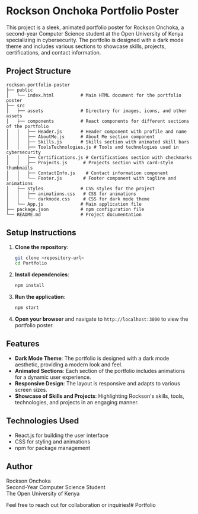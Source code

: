 # Rockson Onchoka Portfolio Poster

This project is a sleek, animated portfolio poster for Rockson Onchoka, a second-year Computer Science student at the Open University of Kenya specializing in cybersecurity. The portfolio is designed with a dark mode theme and includes various sections to showcase skills, projects, certifications, and contact information.

## Project Structure

```
rockson-portfolio-poster
├── public
│   └── index.html          # Main HTML document for the portfolio poster
├── src
│   ├── assets              # Directory for images, icons, and other assets
│   ├── components          # React components for different sections of the portfolio
│   │   ├── Header.js       # Header component with profile and name
│   │   ├── AboutMe.js      # About Me section component
│   │   ├── Skills.js       # Skills section with animated skill bars
│   │   ├── ToolsTechnologies.js # Tools and technologies used in cybersecurity
│   │   ├── Certifications.js # Certifications section with checkmarks
│   │   ├── Projects.js      # Projects section with card-style thumbnails
│   │   ├── ContactInfo.js    # Contact information component
│   │   └── Footer.js        # Footer component with tagline and animations
│   ├── styles              # CSS styles for the project
│   │   ├── animations.css   # CSS for animations
│   │   └── darkmode.css     # CSS for dark mode theme
│   └── App.js              # Main application file
├── package.json            # npm configuration file
└── README.md               # Project documentation
```

## Setup Instructions

1. **Clone the repository**:
   ```bash
   git clone <repository-url>
   cd Portfolio
   ```

2. **Install dependencies**:
   ```bash
   npm install
   ```

3. **Run the application**:
   ```bash
   npm start
   ```

4. **Open your browser** and navigate to `http://localhost:3000` to view the portfolio poster.

## Features

- **Dark Mode Theme**: The portfolio is designed with a dark mode aesthetic, providing a modern look and feel.
- **Animated Sections**: Each section of the portfolio includes animations for a dynamic user experience.
- **Responsive Design**: The layout is responsive and adapts to various screen sizes.
- **Showcase of Skills and Projects**: Highlighting Rockson's skills, tools, technologies, and projects in an engaging manner.

## Technologies Used

- React.js for building the user interface
- CSS for styling and animations
- npm for package management

## Author

Rockson Onchoka  
Second-Year Computer Science Student  
The Open University of Kenya

Feel free to reach out for collaboration or inquiries!# Portfolio
